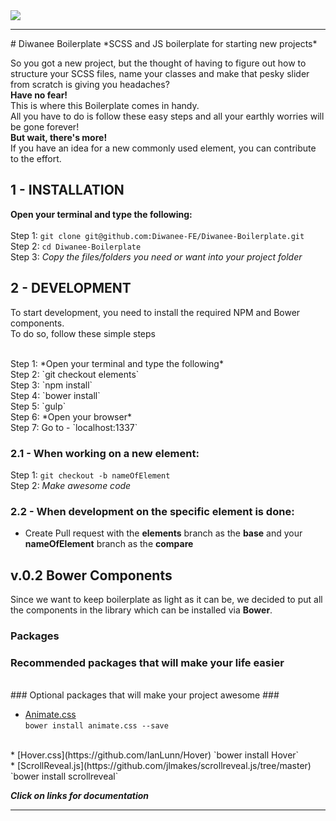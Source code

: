 <img src="http://www.diwanee-serbia.com/assets/img/diwanee-logo-header.png">
<hr>
# Diwanee Boilerplate
*SCSS and JS boilerplate for starting new projects*

So you got a new project, but the thought of having to figure out how to structure your SCSS files, name your classes and make that pesky slider from scratch is giving you headaches?
<br />
**Have no fear!**
<br />
This is where this Boilerplate comes in handy.
<br />
All you have to do is follow these easy steps and all your earthly worries will be gone forever!
<br />
**But wait, there's more!**
<br />
If you have an idea for a new commonly used element, you can contribute to the effort.

## 1 - INSTALLATION
**Open your terminal and type the following:**
<br />
<br />
Step 1: `git clone git@github.com:Diwanee-FE/Diwanee-Boilerplate.git`
<br />
Step 2: `cd Diwanee-Boilerplate`
<br />
Step 3: *Copy the files/folders you need or want into your project folder*



## 2 - DEVELOPMENT
To start development, you need to install the required NPM and Bower components.
<br />
To do so, follow these simple steps

<br />
Step 1: *Open your terminal and type the following*
<br />
Step 2: `git checkout elements`
<br />
Step 3: `npm install`
<br />
Step 4: `bower install`
<br />
Step 5: `gulp`
<br />
Step 6: *Open your browser*
<br />
Step 7: Go to - `localhost:1337`

### 2.1 -  When working on a new element:
Step 1: `git checkout -b nameOfElement`
<br />
Step 2: *Make awesome code*

### 2.2 - When development on the specific element is done:
- Create Pull request with the **elements** branch as the **base** and your **nameOfElement** branch as the **compare**


## v.0.2 Bower Components
  Since we want to keep boilerplate as light as it can be, we decided to put all the components in the library which can be installed via **Bower**.


### Packages ###

### Recommended packages that will make your life easier ###

<br>
### Optional packages that will make your project awesome ###

 * [Animate.css](https://github.com/daneden/animate.css)     
 `bower install animate.css --save`
 <br>
 * [Hover.css](https://github.com/IanLunn/Hover)     
 `bower install Hover`
 <br>
 * [ScrollReveal.js](https://github.com/jlmakes/scrollreveal.js/tree/master)     
 `bower install scrollreveal`

***Click on links for documentation***

<hr>
